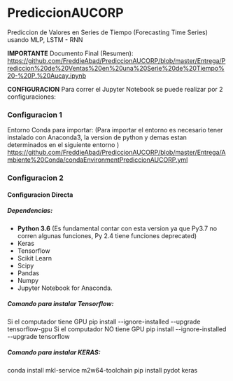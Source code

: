 # PrediccionAUCORP
Prediccion de Valores en Series de Tiempo (Forecasting Time Series) usando MLP, LSTM - RNN

**IMPORTANTE**
Documento Final (Resumen):
https://github.com/FreddieAbad/PrediccionAUCORP/blob/master/Entrega/Prediccion%20de%20Ventas%20en%20una%20Serie%20de%20Tiempo%20-%20P.%20Aucay.ipynb

**CONFIGURACION**
Para correr el Jupyter Notebook se puede realizar por 2 configuraciones:
### Configuracion 1 
Entorno Conda para importar: 
(Para importar el entorno es necesario tener instalado con Anaconda3, la version de python y demas estan determinados en el siguiente entorno )
https://github.com/FreddieAbad/PrediccionAUCORP/blob/master/Entrega/Ambiente%20Conda/condaEnvironmentPrediccionAUCORP.yml

### Configuracion 2
#### Configuracion Directa
##### Dependencias:
- **Python 3.6** (Es fundamental contar con esta version ya que Py3.7 no corren algunas funciones, Py 2.4 tiene funciones deprecated)
- Keras
- Tensorflow
- Scikit Learn
- Scipy
- Pandas
- Numpy
- Jupyter Notebook for Anaconda.

##### Comando para instalar Tensorflow:
Si el computador tiene GPU
pip install --ignore-installed --upgrade tensorflow-gpu 
Si el computador NO tiene GPU
pip install --ignore-installed --upgrade tensorflow

##### Comando para instalar KERAS:
conda install mkl-service m2w64-toolchain pip install pydot keras


